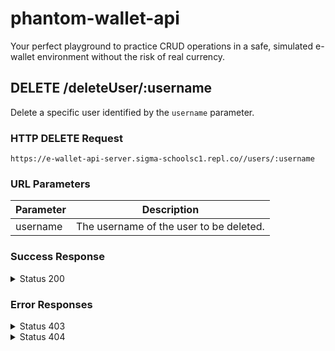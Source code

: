 # phantom-wallet-api
Your perfect playground to practice CRUD operations in a safe, simulated e-wallet environment without the risk of real currency.

## DELETE /deleteUser/:username

Delete a specific user identified by the `username` parameter.

### HTTP DELETE Request
```
https://e-wallet-api-server.sigma-schoolsc1.repl.co//users/:username
```

### URL Parameters

Parameter | Description
--------- | -----------
username  | The username of the user to be deleted.

### Success Response

<details>
<summary>Status 200</summary>

Response content:

```json
{
  "message": "User {username} has been deleted."
}
```
</details>
  
### Error Responses
<details>
<summary>Status 403</summary>
Response content:
  
```json
{
  "message": "'Invalid API key."
}
```
</details>
  
<details>
<summary>Status 404</summary>
Response content:
  
```json
{
  "message": "User ${username} not found."
}
```
</details>
